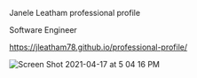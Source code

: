 Janele Leatham professional profile

Software Engineer

https://jleatham78.github.io/professional-profile/

![Screen Shot 2021-04-17 at 5 04 16 PM](https://user-images.githubusercontent.com/73211852/115128992-0ce6c980-9f9f-11eb-9639-576eeb4949a8.png)

